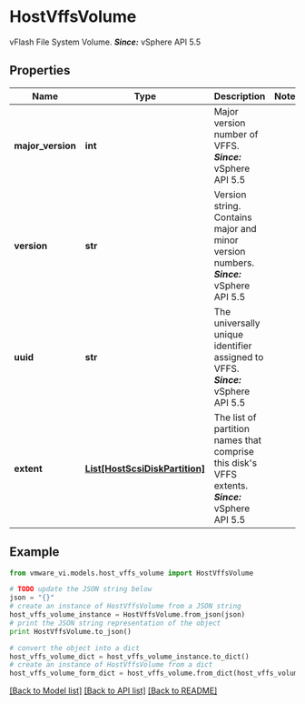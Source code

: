 # HostVffsVolume

vFlash File System Volume.  ***Since:*** vSphere API 5.5 

## Properties
Name | Type | Description | Notes
------------ | ------------- | ------------- | -------------
**major_version** | **int** | Major version number of VFFS.  ***Since:*** vSphere API 5.5  | 
**version** | **str** | Version string.  Contains major and minor version numbers.  ***Since:*** vSphere API 5.5  | 
**uuid** | **str** | The universally unique identifier assigned to VFFS.  ***Since:*** vSphere API 5.5  | 
**extent** | [**List[HostScsiDiskPartition]**](HostScsiDiskPartition.md) | The list of partition names that comprise this disk&#39;s VFFS extents.  ***Since:*** vSphere API 5.5  | 

## Example

```python
from vmware_vi.models.host_vffs_volume import HostVffsVolume

# TODO update the JSON string below
json = "{}"
# create an instance of HostVffsVolume from a JSON string
host_vffs_volume_instance = HostVffsVolume.from_json(json)
# print the JSON string representation of the object
print HostVffsVolume.to_json()

# convert the object into a dict
host_vffs_volume_dict = host_vffs_volume_instance.to_dict()
# create an instance of HostVffsVolume from a dict
host_vffs_volume_form_dict = host_vffs_volume.from_dict(host_vffs_volume_dict)
```
[[Back to Model list]](../README.md#documentation-for-models) [[Back to API list]](../README.md#documentation-for-api-endpoints) [[Back to README]](../README.md)


